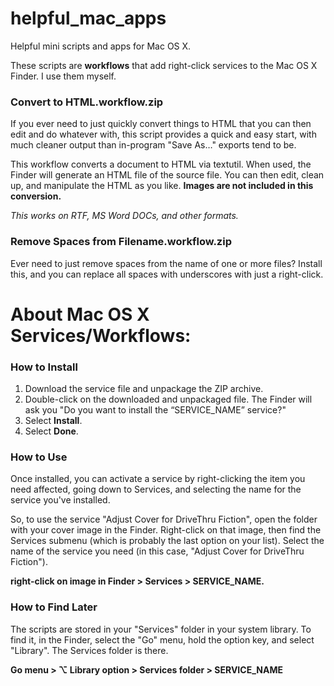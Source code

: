 helpful_mac_apps
======================
Helpful mini scripts and apps for Mac OS X.

These scripts are **workflows** that add right-click services to the Mac OS X Finder. I use them myself.

### Convert to HTML.workflow.zip

If you ever need to just quickly convert things to HTML that you can then edit and do whatever with, this script provides a quick and easy start, with much cleaner output than in-program "Save As…" exports tend to be.

This workflow converts a document to HTML via textutil. When used, the Finder will generate an HTML file of the source file. You can then edit, clean up, and manipulate the HTML as you like. **Images are not included in this conversion.**

*This works on RTF, MS Word DOCs, and other formats.*

### Remove Spaces from Filename.workflow.zip

Ever need to just remove spaces from the name of one or more files? Install this, and you can replace all spaces with underscores with just a right-click.

About Mac OS X Services/Workflows:
======================
### How to Install
1. Download the service file and unpackage the ZIP archive.
2. Double-click on the downloaded and unpackaged file. The Finder will ask you "Do you want to install the “SERVICE_NAME” service?"
3. Select **Install**.
4. Select **Done**.

### How to Use
   Once installed, you can activate a service by right-clicking the item you need affected, going down to Services, and selecting the name for the service you've installed.

   So, to use the service "Adjust Cover for DriveThru Fiction", open the folder with your cover image in the Finder. Right-click on that image, then find the Services submenu (which is probably the last option on your list). Select the name of the service you need (in this case, "Adjust Cover for DriveThru Fiction").

   **right-click on image in Finder > Services > SERVICE_NAME.**

### How to Find Later
   The scripts are stored in your "Services" folder in your system library. To find it, in the Finder, select the "Go" menu, hold the option key, and select "Library". The Services folder is there.

   **Go menu > ⌥ Library option > Services folder > SERVICE_NAME**
